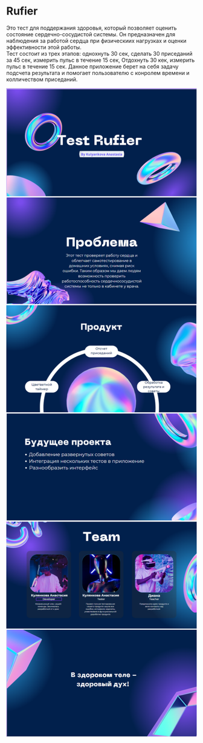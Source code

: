 # Rufier
Это тест для поддержания здоровья, который позволяет оценить состояние сердечно-сосудистой системы.
Он предназначен для наблюдения за работой сердца при физическиих нагрузках и оценки эффективности этой работы.  
Тест состоит из трех этапов: однохнуть 30 сек, сделать 30 приседаний за 45 сек, измерить пульс в течение 15 сек, Отдохнуть 30 кек, измерить пульс в течение 15 сек. Данное приложение берет на себя задачу подсчета результата и помогает пользователю с конролем времени и колличеством приседаний. 


![](./proj/1.png)
![](./proj/2.png)
![](./proj/3.png)
![](./proj/4.png)
![](./proj/5.png)
![](./proj/6.png)
